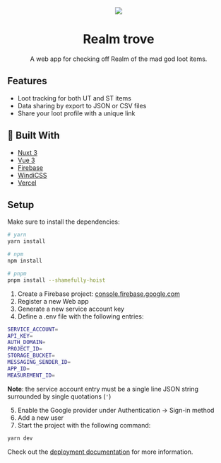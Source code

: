 <div align="center">
  <img src="https://user-images.githubusercontent.com/36193643/195388540-602d59d2-a30f-4756-ad1c-f4b8918c6347.png" />
</div>

<h1 align=center>Realm trove</h1>
<p align=center>
  A web app for checking off Realm of the mad god loot items.
</p>

## Features

- Loot tracking for both UT and ST items
- Data sharing by export to JSON or CSV files
- Share your loot profile with a unique link

## 🔨 Built With

- [Nuxt 3](https://v3.nuxtjs.org/)
- [Vue 3](https://vuejs.org/)
- [Firebase](https://firebase.com/)
- [WindiCSS](https://windicss.org/)
- [Vercel](https://vercel.com/)

## Setup

Make sure to install the dependencies:

```bash
# yarn
yarn install

# npm
npm install

# pnpm
pnpm install --shamefully-hoist
```

1. Create a Firebase project: [console.firebase.google.com](https://console.firebase.google.com/)
2. Register a new Web app
3. Generate a new service account key
4. Define a .env file with the following entries:

```sh
SERVICE_ACCOUNT=
API_KEY=
AUTH_DOMAIN=
PROJECT_ID=
STORAGE_BUCKET=
MESSAGING_SENDER_ID=
APP_ID=
MEASUREMENT_ID=
```

**Note**: the service account entry must be a single line JSON string surrounded by single quotations (`'`)

5. Enable the Google provider under Authentication -> Sign-in method
6. Add a new user
7. Start the project with the following command:

```sh
yarn dev
```

Check out the [deployment documentation](https://v3.nuxtjs.org/guide/deploy/presets) for more information.
